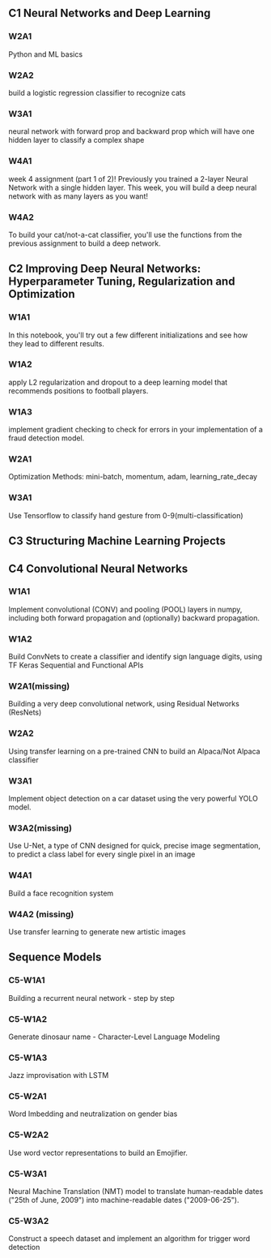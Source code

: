 ## C1 Neural Networks and Deep Learning
### W2A1
Python and ML basics 

### W2A2
build a logistic regression classifier to recognize cats 

### W3A1
neural network with forward prop and backward prop which will have one hidden layer to classify a complex shape

### W4A1
week 4 assignment (part 1 of 2)! Previously you trained a 2-layer Neural Network with a single hidden layer. This week, you will build a deep neural network with as many layers as you want!

### W4A2
To build your cat/not-a-cat classifier, you'll use the functions from the previous assignment to build a deep network.

## C2 Improving Deep Neural Networks: Hyperparameter Tuning, Regularization and Optimization

### W1A1
In this notebook, you'll try out a few different initializations and see how they lead to different results. 

### W1A2
apply L2 regularization and dropout to a deep learning model that recommends positions to football players. 

### W1A3
implement gradient checking to check for errors in your implementation of a fraud detection model. 

### W2A1
Optimization Methods: mini-batch, momentum, adam, learning_rate_decay

### W3A1
Use Tensorflow to classify hand gesture from 0-9(multi-classification)

## C3 Structuring Machine Learning Projects

## C4 Convolutional Neural Networks

### W1A1
Implement convolutional (CONV) and pooling (POOL) layers in numpy, including both forward propagation and (optionally) backward propagation.

### W1A2
Build ConvNets to create a classifier and identify sign language digits, using TF Keras Sequential and Functional APIs

### W2A1(missing)
Building a very deep convolutional network, using Residual Networks (ResNets)

### W2A2
Using transfer learning on a pre-trained CNN to build an Alpaca/Not Alpaca classifier

### W3A1
Implement object detection on a car dataset using the very powerful YOLO model.

### W3A2(missing)
Use U-Net, a type of CNN designed for quick, precise image segmentation, to predict a class label for every single pixel in an image 

### W4A1
Build a face recognition system

### W4A2 (missing)
Use transfer learning to generate new artistic images

## Sequence Models

### C5-W1A1
Building a recurrent neural network - step by step

### C5-W1A2
Generate dinosaur name - Character-Level Language Modeling

### C5-W1A3
Jazz improvisation with LSTM

### C5-W2A1
Word Imbedding and neutralization on gender bias

### C5-W2A2
Use word vector representations to build an Emojifier. 

### C5-W3A1
Neural Machine Translation (NMT) model to translate human-readable dates ("25th of June, 2009") into machine-readable dates ("2009-06-25").

### C5-W3A2
Construct a speech dataset and implement an algorithm for trigger word detection